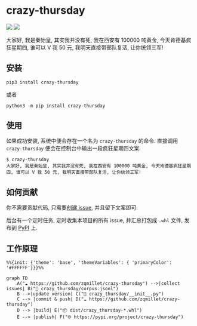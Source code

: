 # crazy-thursday

![](https://img.shields.io/badge/KFC-Crazy--Thursday-brightgreen)
![](https://img.shields.io/badge/Powered%20by-Github%20Action-brightgreen)

大家好, 我是秦始皇, 其实我并没有死, 我在西安有 100000 吨黄金, 今天肯德基疯狂星期四, 谁可以 V 我 50 元, 我明天直接带部队复活, 让你统领三军!

## 安装 

``` bash
pip3 install crazy-thursday
```

或者
```
python3 -m pip install crazy-thursday
```

## 使用

如果成功安装, 系统中便会存在一个名为 ``crazy-thursday`` 的命令. 直接调用 ``crazy-thursday`` 便会在控制台中输出一段疯狂星期四文案.

``` text
$ crazy-thursday
大家好, 我是秦始皇, 其实我并没有死, 我在西安有 100000 吨黄金, 今天肯德基疯狂星期四, 谁可以 V 我 50 元, 我明天直接带部队复活, 让你统领三军!
```

## 如何贡献

你不需要贡献代码, 只需要[创建 issue](https://github.com/zqmillet/crazy-thursday/issues/new), 并且留下文案即可.

后台有一个定时任务, 定时收集本项目的所有 issue, 并汇总打包成 ``.whl`` 文件, 发布到 [PyPI](https://pypi.org/project/crazy-thursday/) 上.

## 工作原理

```mermaid
%%{init: {'theme': 'base', 'themeVariables': { 'primaryColor': '#FFFFFF'}}}%%

graph TD
    A("☁️ https://github.com/zqmillet/crazy-thursday") -->|collect issues| B("📄 crazy_thursday/corpus.jsonl")
    B -->|update version| C("📄 crazy_thursday/__init__.py") 
    C --> |commit & push| D("☁️ https://github.com/zqmillet/crazy-thursday")
    D --> |build| E("📦 dist/crazy_thursday-*.whl")
    E --> |publish| F("🌐 https://pypi.org/project/crazy-thursday")
```
